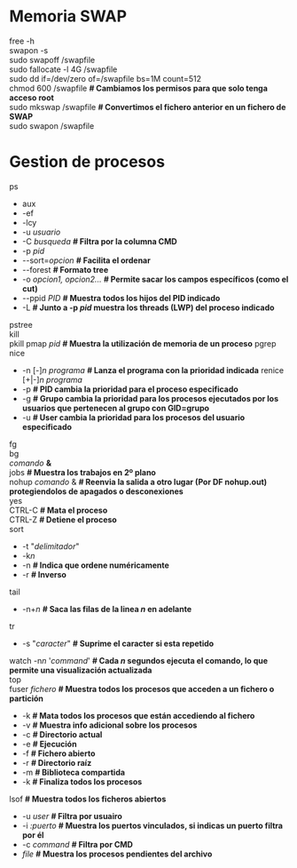 # Memoria SWAP
free  -h  
swapon -s  
sudo swapoff /swapfile  
sudo fallocate -l 4G /swapfile  
sudo dd if=/dev/zero of=/swapfile bs=1M count=512  
chmod 600 /swapfile **# Cambiamos los permisos para que solo tenga acceso root**  
sudo mkswap /swapfile **# Convertimos el fichero anterior en un fichero de SWAP**  
sudo swapon /swapfile  

# Gestion de procesos
ps  
  - aux  
  - -ef  
  - -lcy  
  - -u *usuario*  
  - -C *busqueda* **# Filtra por la columna CMD**  
  - -p *pid*
  - --sort=*opcion* **# Facilita el ordenar**
  - --forest **# Formato tree**
  - -o *opcion1, opcion2...* **# Permite sacar los campos específicos (como el cut)**
  - --ppid *PID* **# Muestra todos los hijos del PID indicado**
  - -L **# Junto a -p *pid* muestra los threads (LWP) del proceso indicado**

pstree  
kill  
pkill
pmap *pid* **# Muestra la utilización de memoria de un proceso**
pgrep  
nice  
  -  -n [-]*n* *programa* **# Lanza el programa con la prioridad indicada**
renice [+|-]*n* *programa*  
  - -p **# PID cambia la prioridad para el proceso especificado**
  - -g **# Grupo cambia la prioridad para los procesos ejecutados por los usuarios que pertenecen al grupo con GID=grupo**
  - -u **# User cambia la prioridad para los procesos del usuario especificado**
    
fg  
bg  
*comando* **&**  
jobs   **# Muestra los trabajos en 2º plano**  
nohup *comando* & **# Reenvia la salida a otro lugar (Por DF nohup.out)   protegiendolos de apagados o desconexiones**  
yes  
CTRL-C   **# Mata el proceso**  
CTRL-Z   **# Detiene el proceso**  
sort
  - -t "*delimitador*"
  - -k*n*
  - -n **# Indica que ordene numéricamente**
  - -r **# Inverso**

tail  
  - -n+*n* **# Saca las filas de la linea *n* en adelante**
    
tr  
  - -s "*caracter*" **# Suprime el caracter si esta repetido**
    
watch -n*n* '*command*' **# Cada *n* segundos ejecuta el comando, lo que permite una visualización actualizada**  
top  
fuser *fichero* **# Muestra todos los procesos que acceden a un fichero o partición**  
  - -k **# Mata todos los procesos que están accediendo al fichero**
  - -v **# Muestra info adicional sobre los procesos**
  - -c **# Directorio actual**
  - -e **# Ejecución**
  - -f **# Fichero abierto**
  - -r **# Directorio raíz**
  - -m **# Biblioteca compartida**
  - -k **# Finaliza todos los procesos**

lsof **# Muestra todos los ficheros abiertos**
  - -u *user* **# Filtra por usuairo**
  - -i *:puerto* **# Muestra los puertos vinculados, si indicas un puerto filtra por él**
  - -c *command* **# Filtra por CMD**
  - *file* **# Muestra los procesos pendientes del archivo**
